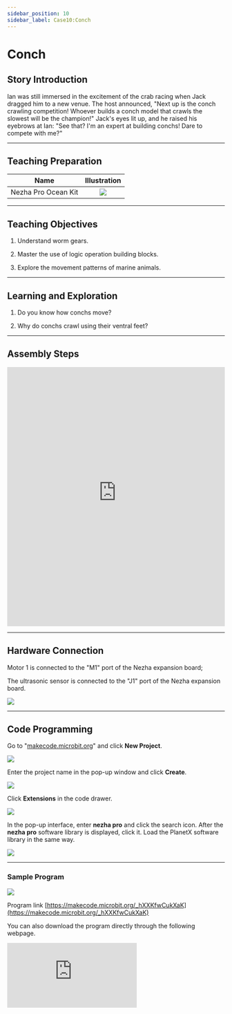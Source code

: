 ```yaml
---
sidebar_position: 10
sidebar_label: Case10:Conch
---
```


# Conch
## Story Introduction

Ian was still immersed in the excitement of the crab racing when Jack dragged him to a new venue. The host announced, "Next up is the conch crawling competition! Whoever builds a conch model that crawls the slowest will be the champion!" Jack's eyes lit up, and he raised his eyebrows at Ian: "See that? I'm an expert at building conchs! Dare to compete with me?"

--- 

## Teaching Preparation

| Name | Illustration |
| :----------: | :--------------------------: |
| Nezha Pro Ocean Kit  |   ![](https://wiki-media-ef.oss-cn-hongkong.aliyuncs.com/docs/microbit/building-blocks/nezha-pro-ocean-kit/nezha-pro-ocean-kit-products-introduction-002.png.png)  |

--- 
## Teaching Objectives 

1. Understand worm gears.

2. Master the use of logic operation building blocks.

3. Explore the movement patterns of marine animals.

--- 
## Learning and Exploration

1. Do you know how conchs move?

2. Why do conchs crawl using their ventral feet?

--- 
## Assembly Steps

<embed src="https://wiki-media-ef.oss-cn-hongkong.aliyuncs.com/docs/microbit/building-blocks/nezha-pro-ocean-kit/setup-diagram/case10/nezha-pro-ocean-kit-step-10-1.png.pdf" type="application/pdf" width="100%" height="600px" />

--- 

## Hardware Connection

Motor 1 is connected to the "M1" port of the Nezha expansion board;

The ultrasonic sensor is connected to the "J1" port of the Nezha expansion board.

![](https://wiki-media-ef.oss-cn-hongkong.aliyuncs.com/docs/microbit/building-blocks/nezha-pro-ocean-kit/setup-diagram/case10/nezha-pro-ocean-kit-step-10-3.png.png)

--- 
## Code Programming

Go to "[makecode.microbit.org](https://makecode.microbit.org)" and click **New Project**.

![](https://wiki-media-ef.oss-cn-hongkong.aliyuncs.com/docs/microbit/building-blocks/microbit-space-science-kit/images/microbit-space-science-kit-case01-07.png)

Enter the project name in the pop-up window and click **Create**.

![](https://wiki-media-ef.oss-cn-hongkong.aliyuncs.com/docs/microbit/building-blocks/microbit-space-science-kit/images/microbit-space-science-kit-case01-11.png)

Click **Extensions** in the code drawer.

![](https://wiki-media-ef.oss-cn-hongkong.aliyuncs.com/docs/microbit/building-blocks/microbit-space-science-kit/images/microbit-space-science-kit-case01-09.png)

In the pop-up interface, enter **nezha pro** and click the search icon. After the **nezha pro** software library is displayed, click it. Load the PlanetX software library in the same way.

![](https://wiki-media-ef.oss-cn-hongkong.aliyuncs.com/docs/microbit/building-blocks/microbit-space-science-kit/images/microbit-space-science-kit-case01-10.png)

---
### Sample Program

![](https://wiki-media-ef.oss-cn-hongkong.aliyuncs.com/docs/microbit/building-blocks/nezha-pro-ocean-kit/setup-diagram/nezha-pro-ocean-kit-10.png)

Program link
[https://makecode.microbit.org/_hXXKfwCukXaK](https://makecode.microbit.org/_hXXKfwCukXaK)

You can also download the program directly through the following webpage.

<div
    style={{
        position: 'relative',
        paddingBottom: '60%',
        overflow: 'hidden',
    }}
>
    <iframe
        src="https://makecode.microbit.org/_hXXKfwCukXaK"
        frameborder="0"
        sandbox="allow-popups allow-forms allow-scripts allow-same-origin"
        style={{
            position: 'absolute',
            width: '100%',
            height: '100%',
        }}
    />
</div>

---
### Download Program

Use a USB cable to connect the PC and micro:bit V2.

![](https://wiki-media-ef.oss-cn-hongkong.aliyuncs.com/docs/microbit/building-blocks/microbit-space-science-kit/images/microbit-space-science-kit-manual03.gif)

After successful connection, a drive named MICROBIT will be recognized on the computer.

![](https://wiki-media-ef.oss-cn-hongkong.aliyuncs.com/docs/microbit/building-blocks/microbit-space-science-kit/images/microbit-space-science-kit-manual06.png)

Click![](https://wiki-media-ef.oss-cn-hongkong.aliyuncs.com/docs/microbit/building-blocks/microbit-space-science-kit/images/microbit-space-science-kit-manual07.png)in the lower left corner and select **Connect Device**.

![](https://wiki-media-ef.oss-cn-hongkong.aliyuncs.com/docs/microbit/building-blocks/microbit-space-science-kit/images/microbit-space-science-kit-manual11.png)

Click![](https://wiki-media-ef.oss-cn-hongkong.aliyuncs.com/docs/microbit/building-blocks/microbit-space-science-kit/images/microbit-space-science-kit-manual08.png).

![](https://wiki-media-ef.oss-cn-hongkong.aliyuncs.com/docs/microbit/building-blocks/microbit-space-science-kit/images/microbit-space-science-kit-manual12.png)

Click![](https://wiki-media-ef.oss-cn-hongkong.aliyuncs.com/docs/microbit/building-blocks/microbit-space-science-kit/images/microbit-space-science-kit-manual09.png).

![](https://wiki-media-ef.oss-cn-hongkong.aliyuncs.com/docs/microbit/building-blocks/microbit-space-science-kit/images/microbit-space-science-kit-manual13.png)

In the pop-up window, select **BBC micro:bit CMSIS-DAP**, then select **Connect**. At this point, our micro:bit has been successfully connected.

![](https://wiki-media-ef.oss-cn-hongkong.aliyuncs.com/docs/microbit/building-blocks/microbit-space-science-kit/images/microbit-space-science-kit-manual14.png)

Click **Download Program**

![](https://wiki-media-ef.oss-cn-hongkong.aliyuncs.com/docs/microbit/building-blocks/microbit-space-science-kit/images/microbit-space-science-kit-manual10.png)

---
## Case Demonstration
When the ultrasonic sensor detects a distance greater than 5cm, the conch stops moving; when it detects a distance less than 5cm, the conch moves forward.


**Pictures**

---
## Extended Knowledge

### Why do conchs crawl with their ventral feet

The reason why conchs mainly crawl on the bottom is determined by their physiological structure, survival needs, and evolutionary adaptation. The specific reasons are as follows:

### 1. Movement mode determined by physiological structure
Conchs belong to gastropod mollusks. Their core locomotor organ is the ventral foot — a broad, flat muscular foot located on the ventral surface (bottom) of the body. The ventral foot generates power through wavelike muscle contractions: the muscles contract sequentially from the front to the back, driving the body to move forward slowly. At the same time, the ventral foot secretes mucus to reduce friction with the bottom (such as rocks, sand, etc.), making crawling smoother.
This structure is different from the legs of insects and the limbs of vertebrates. It cannot support the body to jump or run off the ground, and can only move close to the bottom with the help of friction, thus naturally forming the movement mode of "bottom crawling".

### 2. Adaptation to the living environment
Conchs mostly inhabit the intertidal zone, shallow seabed, or the bottom of freshwater waters, with the surrounding environment mainly consisting of rocks, sand, coral reefs, etc. Crawling on the bottom allows them to:
Obtain food efficiently: Conchs feed on algae, organic debris, microorganisms, or small invertebrates on the bottom. Being close to the bottom facilitates direct feeding on food attached to rocks or sand.
Avoid natural enemies: Gaps at the bottom, under rocks, or in sand are natural hiding places. When crawling, they can quickly hide in them, reducing the probability of being discovered by predators (such as fish, seabirds).
Adapt to the substrate environment: Different conchs have specific preferences for substrates (such as sandy, muddy, rocky). Crawling on the bottom enables them to better attach to the adapted substrate and avoid being washed away by water currents.

### 3. Energy consumption and survival strategies
Conchs have a low metabolic rate and limited energy reserves. Crawling on the bottom is an energy-efficient movement mode. Compared with swimming or jumping, crawling requires less energy, allowing them to allocate energy more efficiently in environments where food acquisition is unstable, focusing on growth and reproduction.
In addition, most conchs have thick shells and a low center of gravity. Crawling on the bottom can maintain body balance and avoid tipping over due to the weight of the shell, which is also a stable survival strategy formed in long-term evolution.

In summary, the bottom crawling of conchs is the result of the combined effect of their physiological structure, habitat environment, and energy utilization, which is an efficient adaptation to the natural environment.
